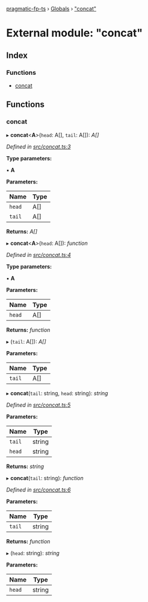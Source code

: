 [pragmatic-fp-ts](../README.md) › [Globals](../globals.md) › ["concat"](_concat_.md)

# External module: "concat"

## Index

### Functions

* [concat](_concat_.md#concat)

## Functions

###  concat

▸ **concat**<**A**>(`head`: A[], `tail`: A[]): *A[]*

*Defined in [src/concat.ts:3](https://github.com/hermann-p/pragmatic-fp-ts/blob/0abe0d4/src/concat.ts#L3)*

**Type parameters:**

▪ **A**

**Parameters:**

Name | Type |
------ | ------ |
`head` | A[] |
`tail` | A[] |

**Returns:** *A[]*

▸ **concat**<**A**>(`head`: A[]): *function*

*Defined in [src/concat.ts:4](https://github.com/hermann-p/pragmatic-fp-ts/blob/0abe0d4/src/concat.ts#L4)*

**Type parameters:**

▪ **A**

**Parameters:**

Name | Type |
------ | ------ |
`head` | A[] |

**Returns:** *function*

▸ (`tail`: A[]): *A[]*

**Parameters:**

Name | Type |
------ | ------ |
`tail` | A[] |

▸ **concat**(`tail`: string, `head`: string): *string*

*Defined in [src/concat.ts:5](https://github.com/hermann-p/pragmatic-fp-ts/blob/0abe0d4/src/concat.ts#L5)*

**Parameters:**

Name | Type |
------ | ------ |
`tail` | string |
`head` | string |

**Returns:** *string*

▸ **concat**(`tail`: string): *function*

*Defined in [src/concat.ts:6](https://github.com/hermann-p/pragmatic-fp-ts/blob/0abe0d4/src/concat.ts#L6)*

**Parameters:**

Name | Type |
------ | ------ |
`tail` | string |

**Returns:** *function*

▸ (`head`: string): *string*

**Parameters:**

Name | Type |
------ | ------ |
`head` | string |
